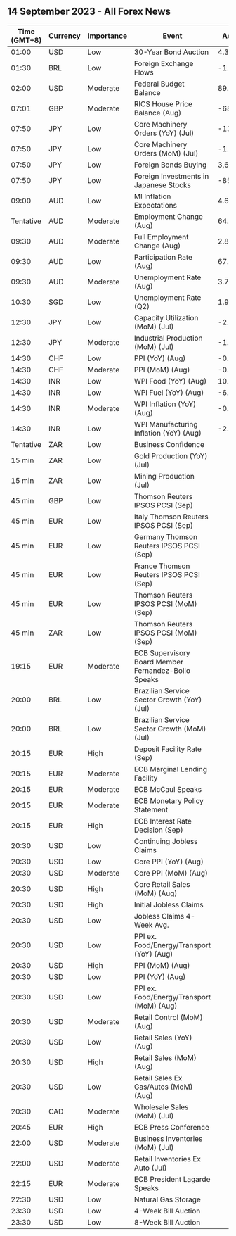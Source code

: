 ## 14 September 2023 - All Forex News

| Time (GMT+8) | Currency | Importance | Event | Actual | Forecast | Previous |
|------|----------|------------|-------|--------|----------|----------|
| 01:00 | USD | Low | 30-Year Bond Auction | 4.345% |  | 4.189% |
| 01:30 | BRL | Low | Foreign Exchange Flows | -1.173B | 0.361B | -0.566B |
| 02:00 | USD | Moderate | Federal Budget Balance | 89.3B | -240.0B | -221.0B |
| 07:01 | GBP | Moderate | RICS House Price Balance (Aug) | -68% | -56% | -55% |
| 07:50 | JPY | Low | Core Machinery Orders (YoY) (Jul) | -13.0% | -10.7% | -5.8% |
| 07:50 | JPY | Low | Core Machinery Orders (MoM) (Jul) | -1.1% | -0.9% | 2.7% |
| 07:50 | JPY | Low | Foreign Bonds Buying | 3,631.9B |  | 90.7B |
| 07:50 | JPY | Low | Foreign Investments in Japanese Stocks | -854.7B |  | 532.1B |
| 09:00 | AUD | Low | MI Inflation Expectations | 4.6% |  | 4.9% |
| Tentative | AUD | Moderate | Employment Change (Aug) | 64.9K | 23.0K | -1.4K |
| 09:30 | AUD | Moderate | Full Employment Change (Aug) | 2.8K |  | -18.7K |
| 09:30 | AUD | Low | Participation Rate (Aug) | 67.0% | 66.7% | 66.9% |
| 09:30 | AUD | Moderate | Unemployment Rate (Aug) | 3.7% | 3.7% | 3.7% |
| 10:30 | SGD | Low | Unemployment Rate (Q2) | 1.9% | 1.9% | 1.9% |
| 12:30 | JPY | Low | Capacity Utilization (MoM) (Jul) | -2.2% |  | 3.8% |
| 12:30 | JPY | Moderate | Industrial Production (MoM) (Jul) | -1.8% | -2.0% | -2.4% |
| 14:30 | CHF | Low | PPI (YoY) (Aug) | -0.8% |  | -0.6% |
| 14:30 | CHF | Moderate | PPI (MoM) (Aug) | -0.2% | 0.1% | -0.1% |
| 14:30 | INR | Low | WPI Food (YoY) (Aug) | 10.60% |  | 14.25% |
| 14:30 | INR | Low | WPI Fuel (YoY) (Aug) | -6.03% |  | -12.79% |
| 14:30 | INR | Moderate | WPI Inflation (YoY) (Aug) | -0.52% | -0.60% | -1.36% |
| 14:30 | INR | Low | WPI Manufacturing Inflation (YoY) (Aug) | -2.37% |  | -2.51% |
| Tentative | ZAR | Low | Business Confidence |  |  | 107.3 |
| 15 min | ZAR | Low | Gold Production (YoY) (Jul) |  |  | 28.5% |
| 15 min | ZAR | Low | Mining Production (Jul) |  | 0.5% | 1.1% |
| 45 min | GBP | Low | Thomson Reuters IPSOS PCSI (Sep) |  |  | 50.2 |
| 45 min | EUR | Low | Italy Thomson Reuters IPSOS PCSI (Sep) |  |  | 45.75 |
| 45 min | EUR | Low | Germany Thomson Reuters IPSOS PCSI (Sep) |  |  | 48.80 |
| 45 min | EUR | Low | France Thomson Reuters IPSOS PCSI (Sep) |  |  | 43.82 |
| 45 min | EUR | Low | Thomson Reuters IPSOS PCSI (MoM) (Sep) |  |  | 49.82 |
| 45 min | ZAR | Low | Thomson Reuters IPSOS PCSI (MoM) (Sep) |  |  | 40.56 |
| 19:15 | EUR | Moderate | ECB Supervisory Board Member Fernandez-Bollo Speaks |  |  |  |
| 20:00 | BRL | Low | Brazilian Service Sector Growth (YoY) (Jul) |  |  | 4.1% |
| 20:00 | BRL | Low | Brazilian Service Sector Growth (MoM) (Jul) |  |  | 0.2% |
| 20:15 | EUR | High | Deposit Facility Rate (Sep) |  | 3.75% | 3.75% |
| 20:15 | EUR | Moderate | ECB Marginal Lending Facility |  |  | 4.50% |
| 20:15 | EUR | Moderate | ECB McCaul Speaks |  |  |  |
| 20:15 | EUR | Moderate | ECB Monetary Policy Statement |  |  |  |
| 20:15 | EUR | High | ECB Interest Rate Decision (Sep) |  | 4.25% | 4.25% |
| 20:30 | USD | Low | Continuing Jobless Claims |  | 1,695K | 1,679K |
| 20:30 | USD | Low | Core PPI (YoY) (Aug) |  | 2.2% | 2.4% |
| 20:30 | USD | Moderate | Core PPI (MoM) (Aug) |  | 0.2% | 0.3% |
| 20:30 | USD | High | Core Retail Sales (MoM) (Aug) |  | 0.4% | 1.0% |
| 20:30 | USD | High | Initial Jobless Claims |  | 225K | 216K |
| 20:30 | USD | Low | Jobless Claims 4-Week Avg. |  |  | 229.25K |
| 20:30 | USD | Low | PPI ex. Food/Energy/Transport (YoY) (Aug) |  |  | 2.7% |
| 20:30 | USD | High | PPI (MoM) (Aug) |  | 0.4% | 0.3% |
| 20:30 | USD | Low | PPI (YoY) (Aug) |  | 1.2% | 0.8% |
| 20:30 | USD | Low | PPI ex. Food/Energy/Transport (MoM) (Aug) |  |  | 0.2% |
| 20:30 | USD | Moderate | Retail Control (MoM) (Aug) |  |  | 1.0% |
| 20:30 | USD | Low | Retail Sales (YoY) (Aug) |  |  | 3.17% |
| 20:30 | USD | High | Retail Sales (MoM) (Aug) |  | 0.2% | 0.7% |
| 20:30 | USD | Low | Retail Sales Ex Gas/Autos (MoM) (Aug) |  | 0.5% | 1.0% |
| 20:30 | CAD | Moderate | Wholesale Sales (MoM) (Jul) |  | 1.4% | -2.8% |
| 20:45 | EUR | High | ECB Press Conference |  |  |  |
| 22:00 | USD | Moderate | Business Inventories (MoM) (Jul) |  | 0.1% | 0.0% |
| 22:00 | USD | Moderate | Retail Inventories Ex Auto (Jul) |  |  | 0.1% |
| 22:15 | EUR | Moderate | ECB President Lagarde Speaks |  |  |  |
| 22:30 | USD | Low | Natural Gas Storage |  | 48B | 33B |
| 23:30 | USD | Low | 4-Week Bill Auction |  |  | 5.280% |
| 23:30 | USD | Low | 8-Week Bill Auction |  |  | 5.290% |
